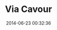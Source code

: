 --- 
layout: entry
category: notebook
excerpt:
title: Via Cavour
location: Rome, Italy
date_taken: June 2014
camera: Leica M9
lens: Leitz Summilux 35mm f/1.4
date: 2014-06-23 00:32:36
tags: [20 to 40 years, flowers, hipsters, men, monti, moustache, phone booth, street, walking]
image: GRS-20140622-105734
---